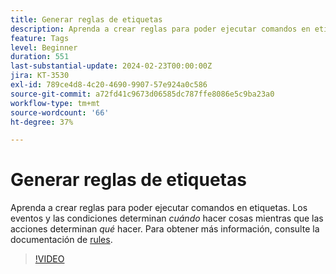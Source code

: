 ```yaml
---
title: Generar reglas de etiquetas
description: Aprenda a crear reglas para poder ejecutar comandos en etiquetas. Los eventos y las condiciones determinan cuándo hacer cosas, mientras que las acciones determinan qué hacer.
feature: Tags
level: Beginner
duration: 551
last-substantial-update: 2024-02-23T00:00:00Z
jira: KT-3530
exl-id: 789ce4d8-4c20-4690-9907-57e924a0c586
source-git-commit: a72fd41c9673d06585dc787ffe8086e5c9ba23a0
workflow-type: tm+mt
source-wordcount: '66'
ht-degree: 37%

---
```


# Generar reglas de etiquetas

Aprenda a crear reglas para poder ejecutar comandos en etiquetas. Los eventos y las condiciones determinan *cuándo* hacer cosas mientras que las acciones determinan *qué* hacer. Para obtener más información, consulte la documentación de [rules](https://experienceleague.adobe.com/docs/experience-platform/tags/ui/rules.html?lang=es).

>[!VIDEO](https://video.tv.adobe.com/v/28730/?learn=on)
